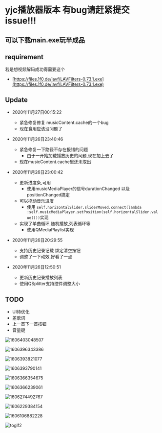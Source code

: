# yjc播放器版本  有bug请赶紧提交issue!!!
## 可以下载main.exe玩半成品  

## requirement
若是想视频解码成功得需要这个
- [https://files.1f0.de/lavf/LAVFilters-0.73.1.exe](https://files.1f0.de/lavf/LAVFilters-0.73.1.exe)

## Update
- 2020年11月27日00:15:22
    - 紧急修复修复 musicContent.cache的一个bug
    - 现在食用应该没问题了
- 2020年11月26日23:40:46
    - 紧急修复一下路径不存在报错的问题
        - 由于一开始加载播放历史的问题,现在加上去了
    - 现在musicContent.cache里还未取出
- 2020年11月26日23:00:42 
    - 更新进度条,可用
        - 使用musicMediaPlayer的信号durationChanged 以及 positionChanged搞定
    - 可以拖动音乐进度
        - 使用 `self.horizontalSlider.sliderMoved.connect(lambda :self.musicMediaPlayer.setPosition(self.horizontalSlider.value()))`实现
    - 实现了单曲循环,随机播放,列表循环等
        - 使用QMediaPlaylist实现

- 2020年11月26日20:29:55
    - 支持历史记录记载 绑定清空按钮
    - 调整了一下动效,好看了一点
- 2020年11月26日12:50:51 
    - 更新历史记录播放列表
    - 使用QSplitter支持控件调整大小

## TODO

- UI待优化
- 差歌词
- 上一首下一首按钮
- 音量键

![1606403048507](img/1606403048507.png)

![1606396343386](img/1606396343386.png)

![1606393821077](img/1606393821077.png)

![1606393790141](img/1606393790141.png)

![1606366354675](img/1606366354675.png)

![1606366239061](img/1606366239061.png)


![1606274492767](img/1606274492767.png)

![1606229384154](img/1606229384154.png)

![1606106882228](img/1606106882228.png)

![togif2](img/togif2.gif)

